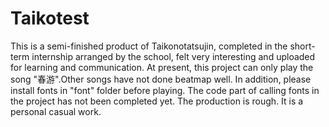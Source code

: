 # Taikotest
This is a semi-finished product of Taikonotatsujin, completed in the short-term internship arranged by the school, felt very interesting and uploaded for learning and communication.
At present, this project can only play the song "春游".Other songs have not done beatmap well.
In addition, please install fonts in "font" folder before playing. The code part of calling fonts in the project has not been completed yet.
The production is rough. It is a personal casual work.
